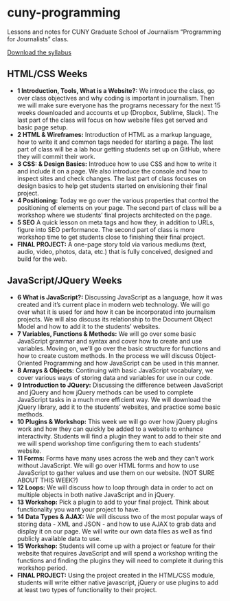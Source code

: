 # cuny-programming
Lessons and notes for CUNY Graduate School of Journalism “Programming for Journalists” class.

<a href="">Download the syllabus</a>

<h2>HTML/CSS Weeks</h2>
<ul>
  <li><strong>1 Introduction, Tools, What is a Website?:</strong> We introduce the class, go over class objectives and why coding is important in journalism. Then we will make sure everyone has the programs necessary for the next 15 weeks downloaded and accounts et up (Dropbox, Sublime, Slack). The last part of the class will focus on how website files get served and basic page setup.</li>
  <li><strong>2 HTML & Wireframes:</strong> Introduction of HTML as a markup language, how to write it and common tags needed for starting a page. The last part of class will be a lab hour getting students set up on GitHub, where they will commit their work.</li>
  <li><strong>3 CSS: & Design Basics:</strong> Introduce how to use CSS and how to write it and include it on a page. We also introduce the console and how to inspect sites and check changes. The last part of class focuses on design basics to help get students started on envisioning their final project.</li>
  <li><strong>4 Positioning:</strong> Today we go over the various properties that control the positioning of elements on your page. The second part of class will be a workshop where we students’ final projects architected on the page.</li>
  <li><strong>5 SEO</strong> A quick lesson on meta tags and how they, in addition to URLs, figure into SEO performance. The second part of class is more workshop time to get students close to finishing their final project.</li>
  <li><strong>FINAL PROJECT:</strong> A one-page story told via various mediums (text, audio, video, photos, data, etc.) that is fully conceived, designed and build for the web.</li>
</ul>

<h2>JavaScript/JQuery Weeks</h2>
<ul>
  <li><strong>6 What is JavaScript?:</strong> Discussing JavaScript as a language, how it was created and it’s current place in modern web technology. We will go over what it is used for and how it can be incorporated into journalism projects. We will also discuss its relationship to the Document Object Model and how to add it to the students’ websites. </li>
  <li><strong>7 Variables, Functions & Methods:</strong> We will go over some basic JavaScript grammar and syntax and cover how to create and use variables. Moving on, we’ll go over the basic structure for functions and how to create custom methods. In the process we will discuss Object-Oriented Programming and how JavaScript can be used in this manner.</li>
  <li><strong>8 Arrays & Objects:</strong> Continuing with basic JavaScript vocabulary, we cover various ways of storing data and variables for use in our code.</li>
  <li><strong>9 Introduction to JQuery:</strong> Discussing the difference between JavaScript and jQuery and how jQuery methods can be used to complete JavaScript tasks in a much more efficient way. We will download the jQuery library, add it to the students’ websites, and practice some basic methods.</li>
  <li><strong>10 Plugins & Workshop:</strong> This week we will go over how jQuery plugins work and how they can quickly be added to a website to enhance interactivity. Students will find a plugin they want to add to their site and we will spend workshop time configuring them to each students’ website.</li>
  <li><strong>11 Forms:</strong> Forms have many uses across the web and they can’t work without JavaScript. We will go over HTML forms and how to use JavaScript to gather values and use them on our website. (NOT SURE ABOUT THIS WEEK?)</li>
  <li><strong>12 Loops:</strong> We will discuss how to loop through data in order to act on multiple objects in both native JavaScript and in jQuery. </li>
  <li><strong>13 Workshop:</strong> Pick a plugin to add to your final project. Think about functionality you want your project to have.</li>
  <li><strong>14 Data Types & AJAX:</strong> We will discuss two of the most popular ways of storing data - XML and JSON - and how to use AJAX to grab data and display it on our page. We will write our own data files as well as find publicly available data to use.</li>
  <li><strong>15 Workshop:</strong> Students will come up with a project or feature for their website that requires JavaScript and will spend a workshop writing the functions and finding the plugins they will need to complete it during this workshop period.</li>
  <li><strong>FINAL PROJECT:</strong> Using the project created in the HTML/CSS module, students will write either native javascript, jQuery or use plugins to add at least two types of functionality to their project.</li>
</ul>